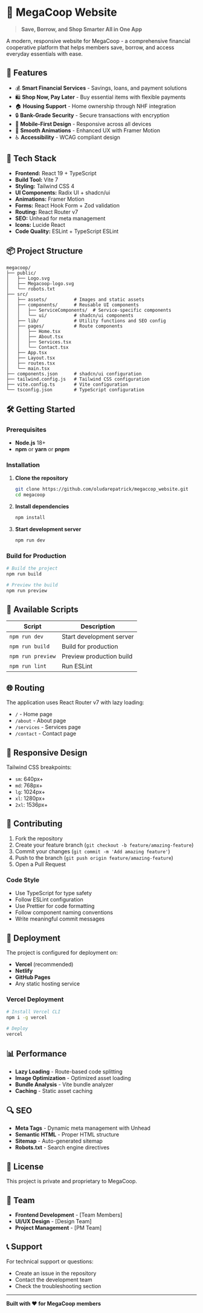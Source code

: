 # 🏦 MegaCoop Website

> **Save, Borrow, and Shop Smarter All in One App**

A modern, responsive website for MegaCoop - a comprehensive financial cooperative platform that helps members save, borrow, and access everyday essentials with ease.

## 🌟 Features

- 💰 **Smart Financial Services** - Savings, loans, and payment solutions
- 🛍️ **Shop Now, Pay Later** - Buy essential items with flexible payments
- 🏠 **Housing Support** - Home ownership through NHF integration
- 🔒 **Bank-Grade Security** - Secure transactions with encryption
- 📱 **Mobile-First Design** - Responsive across all devices
- 🎨 **Smooth Animations** - Enhanced UX with Framer Motion
- ♿ **Accessibility** - WCAG compliant design

## 🚀 Tech Stack

- **Frontend:** React 19 + TypeScript
- **Build Tool:** Vite 7
- **Styling:** Tailwind CSS 4
- **UI Components:** Radix UI + shadcn/ui
- **Animations:** Framer Motion
- **Forms:** React Hook Form + Zod validation
- **Routing:** React Router v7
- **SEO:** Unhead for meta management
- **Icons:** Lucide React
- **Code Quality:** ESLint + TypeScript ESLint

## 📦 Project Structure

```
megacoop/
├── public/
│   ├── Logo.svg
│   ├── Megacoop-logo.svg
│   └── robots.txt
├── src/
│   ├── assets/          # Images and static assets
│   ├── components/      # Reusable UI components
│   │   ├── ServiceComponents/  # Service-specific components
│   │   └── ui/          # shadcn/ui components
│   ├── lib/             # Utility functions and SEO config
│   ├── pages/           # Route components
│   │   ├── Home.tsx
│   │   ├── About.tsx
│   │   ├── Services.tsx
│   │   └── Contact.tsx
│   ├── App.tsx
│   ├── Layout.tsx
│   ├── routes.tsx
│   └── main.tsx
├── components.json      # shadcn/ui configuration
├── tailwind.config.js   # Tailwind CSS configuration
├── vite.config.ts       # Vite configuration
└── tsconfig.json        # TypeScript configuration
```

## 🛠️ Getting Started

### Prerequisites

- **Node.js** 18+ 
- **npm** or **yarn** or **pnpm**

### Installation

1. **Clone the repository**
   ```bash
   git clone https://github.com/oludarepatrick/megaccop_website.git
   cd megacoop
   ```

2. **Install dependencies**
   ```bash
   npm install
   ```

3. **Start development server**
   ```bash
   npm run dev
   ```

### Build for Production

```bash
# Build the project
npm run build

# Preview the build
npm run preview
```

## 📝 Available Scripts

| Script | Description |
|--------|-------------|
| `npm run dev` | Start development server |
| `npm run build` | Build for production |
| `npm run preview` | Preview production build |
| `npm run lint` | Run ESLint |


## 🌐 Routing

The application uses React Router v7 with lazy loading:

- `/` - Home page
- `/about` - About page
- `/services` - Services page
- `/contact` - Contact page

## 📱 Responsive Design

Tailwind CSS breakpoints:
- `sm`: 640px+
- `md`: 768px+
- `lg`: 1024px+
- `xl`: 1280px+
- `2xl`: 1536px+


## 🤝 Contributing

1. Fork the repository
2. Create your feature branch (`git checkout -b feature/amazing-feature`)
3. Commit your changes (`git commit -m 'Add amazing feature'`)
4. Push to the branch (`git push origin feature/amazing-feature`)
5. Open a Pull Request

### Code Style

- Use TypeScript for type safety
- Follow ESLint configuration
- Use Prettier for code formatting
- Follow component naming conventions
- Write meaningful commit messages

## 🚀 Deployment

The project is configured for deployment on:

- **Vercel** (recommended)
- **Netlify**
- **GitHub Pages**
- Any static hosting service

### Vercel Deployment

```bash
# Install Vercel CLI
npm i -g vercel

# Deploy
vercel
```

## 📊 Performance

- **Lazy Loading** - Route-based code splitting
- **Image Optimization** - Optimized asset loading
- **Bundle Analysis** - Vite bundle analyzer
- **Caching** - Static asset caching

## 🔍 SEO

- **Meta Tags** - Dynamic meta management with Unhead
- **Semantic HTML** - Proper HTML structure
- **Sitemap** - Auto-generated sitemap
- **Robots.txt** - Search engine directives

## 📄 License

This project is private and proprietary to MegaCoop.

## 👥 Team

- **Frontend Development** - [Team Members]
- **UI/UX Design** - [Design Team]
- **Project Management** - [PM Team]

## 📞 Support

For technical support or questions:
- Create an issue in the repository
- Contact the development team
- Check the troubleshooting section

---

**Built with ❤️ for MegaCoop members**
